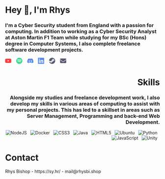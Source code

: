 <h1 align="left">Hey 👋, I'm Rhys</h1>
<h3 align="left">I'm a Cyber Security student from England with a passion for computing. In addition to working as a Cyber Security Analyst at Aston Martin F1 Team while studying for my BSc (Hons) degree in Computer Systems, I also complete freelance software development projects.</h3>
<p align="left">
  <a href="https://sy.hr/youtube"><img src="https://raw.githubusercontent.com/ssyyhhrr/ssyyhhrr/refs/heads/main/youtube.png" alt="YouTube" height="20"></a>&nbsp;&nbsp;&nbsp;
  <a href="https://sy.hr/spotify"><img src="https://raw.githubusercontent.com/ssyyhhrr/ssyyhhrr/refs/heads/main/spotify.png" alt="Spotify" height="20"></a>&nbsp;&nbsp;&nbsp;
  <a href="https://sy.hr/discord"><img src="https://raw.githubusercontent.com/ssyyhhrr/ssyyhhrr/refs/heads/main/discord.png" alt="Discord" height="20"></a>&nbsp;&nbsp;&nbsp;
  <a href="https://sy.hr/linkedin"><img src="https://raw.githubusercontent.com/ssyyhhrr/ssyyhhrr/refs/heads/main/linkedin.png" alt="LinkedIn" height="20"></a>&nbsp;&nbsp;&nbsp;
  <a href="https://sy.hr/steam"><img src="https://raw.githubusercontent.com/ssyyhhrr/ssyyhhrr/refs/heads/main/steam.png" alt="Steam" height="20"></a>&nbsp;&nbsp;&nbsp;
  <a href="mailto:mail@rhysbi.shop"><img src="https://raw.githubusercontent.com/ssyyhhrr/ssyyhhrr/refs/heads/main/envelope.png" alt="Email" height="20"></a>&nbsp;&nbsp;&nbsp;
</p>

<h1 align="right">Skills</h1>
<h3 align="right">Alongside my studies and freelance development work, I also develop my skills in various areas of computing to assist with my personal projects. This has led to a skillset in areas such as Server Management, Programming and back-end Web Development.</h3>
<p align="right">
  <img src="https://sy.hr/files/node-js_f.png" alt="NodeJS" height="20">&nbsp;&nbsp;
  <img src="https://sy.hr/files/docker_f.png" alt="Docker" height="20">&nbsp;&nbsp;
  <img src="https://sy.hr/files/css3-alt_f.png" alt="CSS3" height="20">&nbsp;&nbsp;
  <img src="https://sy.hr/files/java_f.png" alt="Java" height="20">&nbsp;&nbsp;
  <img src="https://sy.hr/files/html5_f.png" alt="HTML5" height="20">&nbsp;&nbsp;
  <img src="https://sy.hr/files/ubuntu_f.png" alt="Ubuntu" height="20">&nbsp;&nbsp;
  <img src="https://sy.hr/files/python_f.png" alt="Python" height="20">&nbsp;&nbsp;
  <img src="https://sy.hr/files/js_f.png" alt="JavaScript" height="20">&nbsp;&nbsp;
  <img src="https://sy.hr/files/unity_f.png" alt="Unity" height="20">&nbsp;&nbsp;
</p>

<h1 align="left">Contact</h1>
Rhys Bishop - https://sy.hr/ - mail@rhysbi.shop
